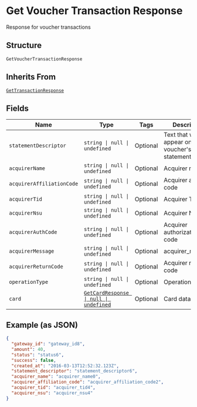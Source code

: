 
# Get Voucher Transaction Response

Response for voucher transactions

## Structure

`GetVoucherTransactionResponse`

## Inherits From

[`GetTransactionResponse`](../../doc/models/get-transaction-response.md)

## Fields

| Name | Type | Tags | Description |
|  --- | --- | --- | --- |
| `statementDescriptor` | `string \| null \| undefined` | Optional | Text that will appear on the voucher's statement |
| `acquirerName` | `string \| null \| undefined` | Optional | Acquirer name |
| `acquirerAffiliationCode` | `string \| null \| undefined` | Optional | Acquirer affiliation code |
| `acquirerTid` | `string \| null \| undefined` | Optional | Acquirer TID |
| `acquirerNsu` | `string \| null \| undefined` | Optional | Acquirer NSU |
| `acquirerAuthCode` | `string \| null \| undefined` | Optional | Acquirer authorization code |
| `acquirerMessage` | `string \| null \| undefined` | Optional | acquirer_message |
| `acquirerReturnCode` | `string \| null \| undefined` | Optional | Acquirer return code |
| `operationType` | `string \| null \| undefined` | Optional | Operation type |
| `card` | [`GetCardResponse \| null \| undefined`](../../doc/models/get-card-response.md) | Optional | Card data |

## Example (as JSON)

```json
{
  "gateway_id": "gateway_id8",
  "amount": 40,
  "status": "status6",
  "success": false,
  "created_at": "2016-03-13T12:52:32.123Z",
  "statement_descriptor": "statement_descriptor6",
  "acquirer_name": "acquirer_name0",
  "acquirer_affiliation_code": "acquirer_affiliation_code2",
  "acquirer_tid": "acquirer_tid4",
  "acquirer_nsu": "acquirer_nsu4"
}
```

